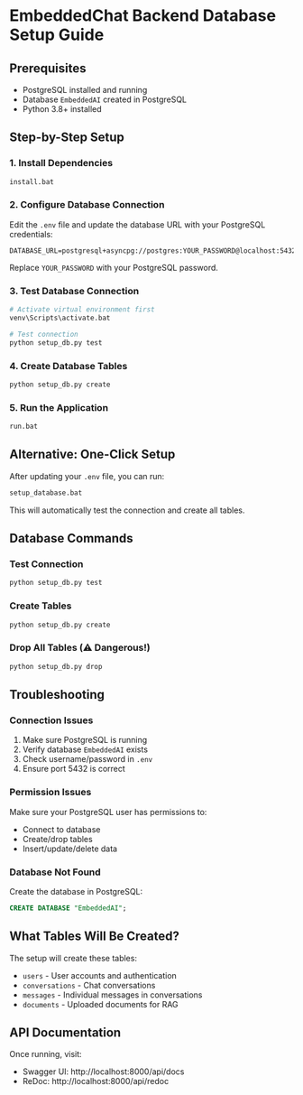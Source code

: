 # EmbeddedChat Backend Database Setup Guide

## Prerequisites
- PostgreSQL installed and running
- Database `EmbeddedAI` created in PostgreSQL
- Python 3.8+ installed

## Step-by-Step Setup

### 1. Install Dependencies
```bash
install.bat
```

### 2. Configure Database Connection
Edit the `.env` file and update the database URL with your PostgreSQL credentials:

```env
DATABASE_URL=postgresql+asyncpg://postgres:YOUR_PASSWORD@localhost:5432/EmbeddedAI
```

Replace `YOUR_PASSWORD` with your PostgreSQL password.

### 3. Test Database Connection
```bash
# Activate virtual environment first
venv\Scripts\activate.bat

# Test connection
python setup_db.py test
```

### 4. Create Database Tables
```bash
python setup_db.py create
```

### 5. Run the Application
```bash
run.bat
```

## Alternative: One-Click Setup
After updating your `.env` file, you can run:
```bash
setup_database.bat
```

This will automatically test the connection and create all tables.

## Database Commands

### Test Connection
```bash
python setup_db.py test
```

### Create Tables
```bash
python setup_db.py create
```

### Drop All Tables (⚠️ Dangerous!)
```bash
python setup_db.py drop
```

## Troubleshooting

### Connection Issues
1. Make sure PostgreSQL is running
2. Verify database `EmbeddedAI` exists
3. Check username/password in `.env`
4. Ensure port 5432 is correct

### Permission Issues
Make sure your PostgreSQL user has permissions to:
- Connect to database
- Create/drop tables
- Insert/update/delete data

### Database Not Found
Create the database in PostgreSQL:
```sql
CREATE DATABASE "EmbeddedAI";
```

## What Tables Will Be Created?

The setup will create these tables:
- `users` - User accounts and authentication
- `conversations` - Chat conversations
- `messages` - Individual messages in conversations
- `documents` - Uploaded documents for RAG

## API Documentation
Once running, visit:
- Swagger UI: http://localhost:8000/api/docs
- ReDoc: http://localhost:8000/api/redoc
